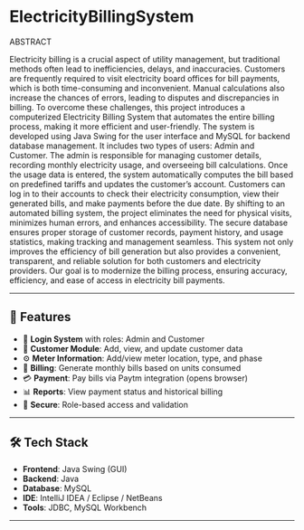 # ElectricityBillingSystem


ABSTRACT

Electricity billing is a crucial aspect of utility management, but traditional methods often lead to inefficiencies, delays, and inaccuracies. Customers are frequently required to visit electricity board offices for bill payments, which is both time-consuming and inconvenient. Manual calculations also increase the chances of errors, leading to disputes and discrepancies in billing. To overcome these challenges, this project introduces a computerized Electricity Billing System that automates the entire billing process, making it more efficient and user-friendly.
The system is developed using Java Swing for the user interface and MySQL for backend database management. It includes two types of users: Admin and Customer. The admin is responsible for managing customer details, recording monthly electricity usage, and overseeing bill calculations. Once the usage data is entered, the system automatically computes the bill based on predefined tariffs and updates the customer’s account. Customers can log in to their accounts to check their electricity consumption, view their generated bills, and make payments before the due date.
By shifting to an automated billing system, the project eliminates the need for physical visits, minimizes human errors, and enhances accessibility. The secure database ensures proper storage of customer records, payment history, and usage statistics, making tracking and management seamless. This system not only improves the efficiency of bill generation but also provides a convenient, transparent, and reliable solution for both customers and electricity providers. Our goal is to modernize the billing process, ensuring accuracy, efficiency, and ease of access in electricity bill payments.


---

## 🚀 Features

- 👥 **Login System** with roles: Admin and Customer
- 🧾 **Customer Module**: Add, view, and update customer data
- ⚙️ **Meter Information**: Add/view meter location, type, and phase
- 📆 **Billing**: Generate monthly bills based on units consumed
- 💳 **Payment**: Pay bills via Paytm integration (opens browser)
- 📊 **Reports**: View payment status and historical billing
- 🔐 **Secure**: Role-based access and validation

---

## 🛠️ Tech Stack

- **Frontend**: Java Swing (GUI)
- **Backend**: Java
- **Database**: MySQL
- **IDE**: IntelliJ IDEA / Eclipse / NetBeans
- **Tools**: JDBC, MySQL Workbench

---

